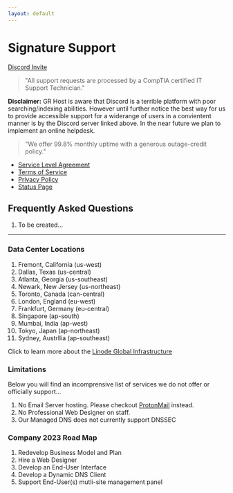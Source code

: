 ```yaml
---
layout: default
---
```

# Signature Support

[Discord Invite](https://discord.gg/INVALID)

> "All support requests are processed by a CompTIA certified IT Support Technician."

**Disclaimer:** GR Host is aware that Discord is a terrible platform with poor searching/indexing abilities. However until further notice the best way for us to provide accessible support for a widerange of users in a convientent manner is by the Discord server linked above. In the near future we plan to implement an online helpdesk.  

> "We offer 99.8% monthly uptime with a generous outage-credit policy."

- [Service Level Agreement](/pages/legal/service-level-agreement/)
- [Terms of Service](/pages/legal/terms-of-service/)
- [Privacy Policy](/pages/legal/privacy-policy/)
- [Status Page](grhosted.statuspage.io/)

## Frequently Asked Questions

1. To be created...

***

### Data Center Locations

1. Fremont, California (us-west)
2. Dallas, Texas (us-central)
3. Atlanta, Georgia (us-southeast)
4. Newark, New Jersey (us-northeast)
5. Toronto, Canada (can-central)
6. London, England (eu-west)
7. Frankfurt, Germany (eu-central)
8. Singapore (ap-south)
9. Mumbai, India (ap-west)
10. Tokyo, Japan (ap-northeast)
11. Sydney, Austrllia (ap-southeast)

Click to learn more about the [Linode Global Infrastructure](https://www.linode.com/global-infrastructure/)

### Limitations

Below you will find an incomprensive list of services we do not offer or officially support...

1. No Email Server hosting. Please checkout [ProtonMail](https://account.proton.me/refer-a-friend?referrer=9E1AC5Q1T3Z0) instead.
2. No Professional Web Designer on staff.
3. Our Managed DNS does not currently support DNSSEC

### Company 2023 Road Map

1. Redevelop Business Model and Plan
2. Hire a Web Designer
3. Develop an End-User Interface
4. Develop a Dynamic DNS Client
5. Support End-User(s) mutli-site management panel
